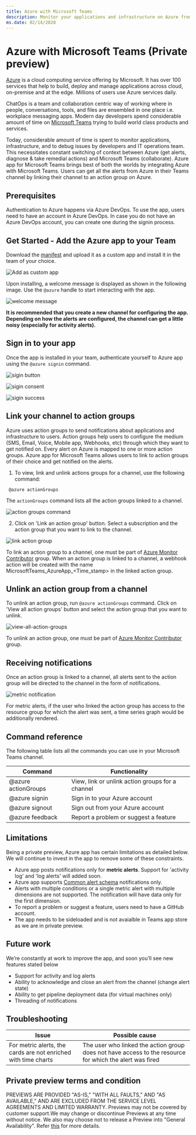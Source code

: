 ```yaml
---
title: Azure with Microsoft Teams
description: Monitor your applications and infrastructure on Azure from Microsoft Teams
ms.date: 02/14/2020
---
```


# Azure with Microsoft Teams (Private preview)
[Azure](https://azure.microsoft.com/) is a cloud computing service offering by Microsoft. It has over 100 services that help to build, deploy and manage applications across cloud, on-premise and at the edge. Millions of users use Azure services daily.

ChatOps is a team and collaboration centric way of working where in people, conversations, tools, and files are ensembled in one place i.e. workplace messaging apps. Modern day developers spend considerable amount of time on [Microsoft Teams](https://products.office.com/microsoft-teams/group-chat-software) trying to build world class products and services. 


Today, considerable amount of time is spent to monitor applications, infrastructure, and to debug issues by developers and IT operations team. This necessitates constant switching of context between Azure (get alerts, diagnose & take remedial actions) and Microsoft Teams (collaborate). Azure app for Microsoft Teams brings best of both the worlds by integrating Azure with Microsoft Teams. Users can get all the alerts from Azure in their Teams channel by linking their channel to an action group on Azure. 

## Prerequisites 
Authentication to Azure happens via Azure DevOps. To use the app, users need to have an account in Azure DevOps. In case you do not have an Azure DevOps account, you can create one during the signin process.

## Get Started - Add the Azure app to your Team
Download the [manifest](https://github.com/microsoft/AzureAppForMicrosoftTeams/blob/master/manifest.zip) and upload it as a custom app and install it in the team of your choice. 

 ![Add as custom app](./teams/add-as-custom-app.png)

Upon installing, a welcome message is displayed as shown in the following image. Use the ``@azure`` handle to start interacting with the app.

 ![welcome message](./teams/welcome-message.png)

**It is recommended that you create a new channel for configuring the app. Depending on how the alerts are configured, the channel can get a little noisy (especially for activity alerts).**

## Sign in to your app

Once the app is installed in your team, authenticate yourself to Azure app using the ``@azure signin`` command.

 ![sigin button](./teams/signin-button.png)
 
 ![sigin consent](./teams/signin-consent.png)
 
 ![sigin success](./teams/signin-success.png)


## Link your channel to action groups 
Azure uses action groups to send notifications about applications and infrastructure to users. Action groups help users to configure the medium (SMS, Email, Voice, Mobile app, Webhooks, etc) through which they want to get notified on. Every alert on Azure is mapped to one or more action groups. Azure app for Microsoft Teams allows users to link to action groups of their choice and get notified on the alerts.

1. To view, link and unlink actions groups for a channel, use the following command:

  ```
   @azure actionGroups
  ```
  The `actionGroups` command lists all the action groups linked to a channel. 

 ![action groups command](./teams/action-groups-command.png)

2. Click on 'Link an action group' button. Select a subscription and the action group that you want to link to the channel.

 ![link action group](./teams/link-action-group.png)

  To link an action group to a channel, one must be part of [Azure Monitor Contributor](https://docs.microsoft.com/en-us/azure/azure-monitor/platform/roles-permissions-security#monitoring-contributor) group. When an action group is linked to a channel, a webhook action will be created with the name MicrosoftTeams_AzureApp_<Time_stamp> in the linked action group. 

## Unlink an action group from a channel
To unlink an action group, run `@azure actionGroups` command. Click on 'View all action groups' button and select the action group that you want to unlink.

 ![view-all-action-groups](./teams/view-all-action-groups.png)

To unlink an action group, one must be part of [Azure Monitor Contributor](https://docs.microsoft.com/en-us/azure/azure-monitor/platform/roles-permissions-security#monitoring-contributor) group. 

## Receiving notifications
Once an action group is linked to a channel, all alerts sent to the action group will be directed to the channel in the form of notifications.

 ![metric notification](./teams/metric-notification.png)

For metric alerts, if the user who linked the action group has access to the resource group for which the alert was sent, a time series graph would be additionally rendered.

## Command reference

The following table lists all the commands you can use in your Microsoft Teams channel.

|Command	| Functionality |
| -------------------- |----------------|
| @azure actionGroups	| View,  link or unlink action groups for a channel |
| @azure signin	| Sign in to your Azure account |
| @azure signout	| Sign out from your Azure account |
| @azure feedback	| Report a problem or suggest a feature |

## Limitations
Being a private preview, Azure app has certain limitations as detailed below. We will continue to invest in the app to remove some of these constraints.

  * Azure app posts notifications only for **metric alerts**. Support for 'activity log' and 'log alerts' will added soon.
  *  Azure app supports [Common alert schema](https://docs.microsoft.com/en-us/azure/azure-monitor/platform/alerts-common-schema)  notifications only.
  * Alerts with multiple conditions or a single metric alert with multiple dimensions are not supported. The notification will have data only for the first dimension. 
  * To report a problem or suggest a feature, users need to have a GitHub account.
  * The app needs to be sideloaded and is not avaialble in Teams app store as we are in private preview. 

## Future work
We’re constantly at work to improve the app, and soon you’ll see new features stated below

  * Support for activity and log alerts
  * Ability to acknowledge and close an alert from the channel (change alert state)
  * Ability to get pipeline deployment data (for virtual machines only)
  * Threading of notifications

## Troubleshooting

|Issue	| Possible cause |
| -------------------- |----------------|
| For metric alerts, the cards are not enriched with time charts	|The user who linked the action group does not have access to the resource for which the alert was fired |

## Private preview terms and condition
PREVIEWS ARE PROVIDED "AS-IS," "WITH ALL FAULTS," AND "AS AVAILABLE," AND ARE EXCLUDED FROM THE SERVICE LEVEL AGREEMENTS AND LIMITED WARRANTY. Previews may not be covered by customer support.We may change or discontinue Previews at any time without notice. We also may choose not to release a Preview into "General Availability". Refer [this](https://azure.microsoft.com/en-us/support/legal/preview-supplemental-terms/) for more details.

